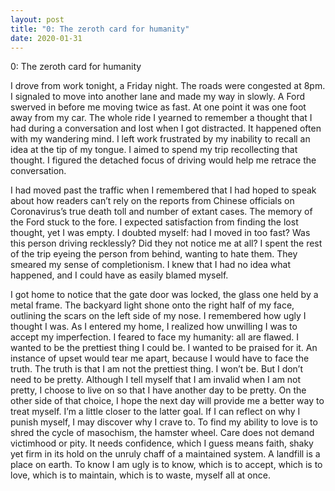 ```yaml
---
layout: post
title: "0: The zeroth card for humanity"
date: 2020-01-31
---
```


0: The zeroth card for humanity

I drove from work tonight, a Friday night. The roads were congested at 8pm. I signaled to move into another lane and made my way in slowly. A Ford swerved in before me moving twice as fast. At one point it was one foot away from my car. The whole ride I yearned to remember a thought that I had during a conversation and lost when I got distracted. It happened often with my wandering mind. I left work frustrated by my inability to recall an idea at the tip of my tongue. I aimed to spend my trip recollecting that thought. I figured the detached focus of driving would help me retrace the conversation. 

I had moved past the traffic when I remembered that I had hoped to speak about how readers can’t rely on the reports from Chinese officials on Coronavirus’s  true death toll and number of extant cases. The memory of the Ford stuck to the fore. I expected satisfaction from finding the lost thought, yet I was empty. I doubted myself: had I moved in too fast? Was this person driving recklessly? Did they not notice me at all? I spent the rest of the trip eyeing the person from behind, wanting to hate them. They smeared my sense of completionism. I knew that I had no idea what happened, and I could have as easily blamed myself. 

I got home to notice that the gate door was locked, the glass one held by a metal frame. The backyard light shone onto the right half of my face, outlining the scars on the left side of my nose. I remembered how ugly I thought I was. As I entered my home, I realized how unwilling I was to accept my imperfection. I feared to face my humanity: all are flawed. I wanted to be the prettiest thing I could be. I wanted to be praised for it. An instance of upset would tear me apart, because I would have to face the truth. The truth is that I am not the prettiest thing. I won’t be. But I don’t need to be pretty. Although I tell myself that I am invalid when I am not pretty, I choose to live on so that I have another day to be pretty. On the other side of that choice, I hope the next day will provide me a better way to treat myself. I’m a little closer to the latter goal. If I can reflect on why I punish myself, I may discover why I crave to. To find my ability to love is to shred the cycle of masochism, the hamster wheel. Care does not demand victimhood or pity. It needs confidence, which I guess means faith, shaky yet firm in its hold on the unruly chaff of a maintained system. A landfill is a place on earth. To know I am ugly is to know, which is to accept, which is to love, which is to maintain, which is to waste, myself all at once. 
